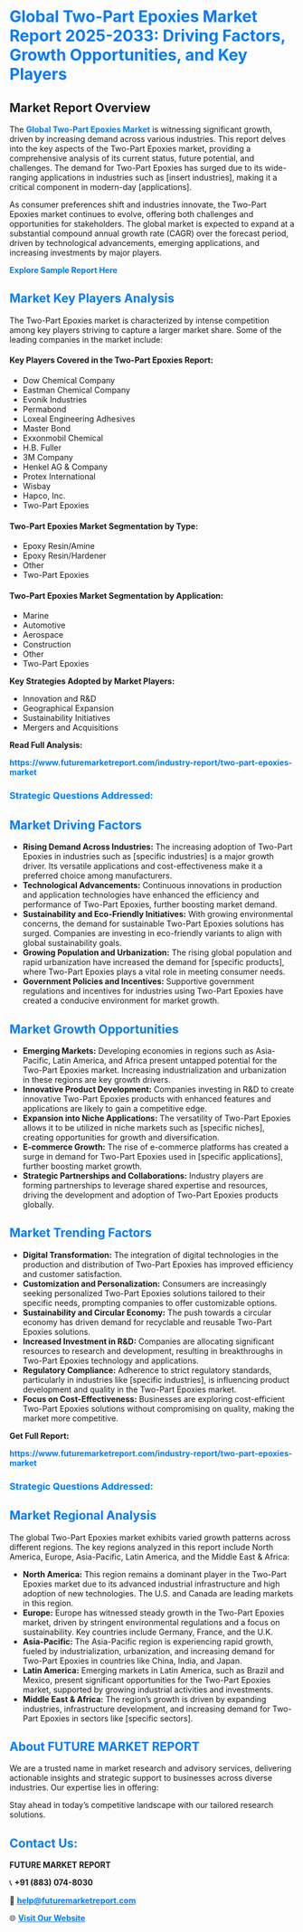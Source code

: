 <h1 style="color: #007BFF;">Global Two-Part Epoxies Market Report 2025-2033: Driving Factors, Growth Opportunities, and Key Players</h1>

<section id="overview">
<h2>Market Report Overview</h2>
<p>The <a href="https://www.futuremarketreport.com/industry-report/two-part-epoxies-market" style="color: #007BFF; text-decoration: none;"><strong>Global Two-Part Epoxies Market</strong></a> is witnessing significant growth, driven by increasing demand across various industries. This report delves into the key aspects of the Two-Part Epoxies market, providing a comprehensive analysis of its current status, future potential, and challenges. The demand for Two-Part Epoxies has surged due to its wide-ranging applications in industries such as [insert industries], making it a critical component in modern-day [applications].</p>
<p>As consumer preferences shift and industries innovate, the Two-Part Epoxies market continues to evolve, offering both challenges and opportunities for stakeholders. The global market is expected to expand at a substantial compound annual growth rate (CAGR) over the forecast period, driven by technological advancements, emerging applications, and increasing investments by major players.</p>
</section>

<section id="overview">
<p><a href="https://www.futuremarketreport.com/request-sample/reportId=98799" style="color: #007BFF; text-decoration: none;"><strong>Explore Sample Report Here</strong></a></p>
</section>

<section id="key-players">
<h2 style="color: #007BFF;">Market Key Players Analysis</h2>
<p>The Two-Part Epoxies market is characterized by intense competition among key players striving to capture a larger market share. Some of the leading companies in the market include:</p>
<h4>Key Players Covered in the Two-Part Epoxies Report:</h4>
<ul><li>Dow Chemical Company</li><li>Eastman Chemical Company</li><li>Evonik Industries</li><li>Permabond</li><li>Loxeal Engineering Adhesives</li><li>Master Bond</li><li>Exxonmobil Chemical</li><li>H.B. Fuller</li><li>3M Company</li><li>Henkel AG &amp; Company</li><li>Protex International</li><li>Wisbay</li><li>Hapco, Inc.</li><li>Two-Part Epoxies</li></ul>
<h4>Two-Part Epoxies Market Segmentation by Type:</h4>
<ul><li>Epoxy Resin/Amine</li><li>Epoxy Resin/Hardener</li><li>Other</li><li>Two-Part Epoxies</li></ul>

<h4>Two-Part Epoxies Market Segmentation by Application:</h4>
<ul><li>Marine</li><li>Automotive</li><li>Aerospace</li><li>Construction</li><li>Other</li><li>Two-Part Epoxies</li></ul>
<p><strong>Key Strategies Adopted by Market Players:</strong></p>
<ul>
<li>Innovation and R&D</li>
<li>Geographical Expansion</li>
<li>Sustainability Initiatives</li>
<li>Mergers and Acquisitions</li>
</ul>
</section>

<section>
<p><strong>Read Full Analysis: </strong></p><a href="https://www.futuremarketreport.com/industry-report/two-part-epoxies-market" style="color: #007BFF; text-decoration: none;"><strong>https://www.futuremarketreport.com/industry-report/two-part-epoxies-market</strong></a>
<h3 style="color: #007BFF;">Strategic Questions Addressed:</h3>
</section>

<section id="driving-factors">
<h2 style="color: #007BFF;">Market Driving Factors</h2>
<ul>
<li><strong>Rising Demand Across Industries:</strong> The increasing adoption of Two-Part Epoxies in industries such as [specific industries] is a major growth driver. Its versatile applications and cost-effectiveness make it a preferred choice among manufacturers.</li>
<li><strong>Technological Advancements:</strong> Continuous innovations in production and application technologies have enhanced the efficiency and performance of Two-Part Epoxies, further boosting market demand.</li>
<li><strong>Sustainability and Eco-Friendly Initiatives:</strong> With growing environmental concerns, the demand for sustainable Two-Part Epoxies solutions has surged. Companies are investing in eco-friendly variants to align with global sustainability goals.</li>
<li><strong>Growing Population and Urbanization:</strong> The rising global population and rapid urbanization have increased the demand for [specific products], where Two-Part Epoxies plays a vital role in meeting consumer needs.</li>
<li><strong>Government Policies and Incentives:</strong> Supportive government regulations and incentives for industries using Two-Part Epoxies have created a conducive environment for market growth.</li>
</ul>
</section>

<section id="growth-opportunities">
<h2 style="color: #007BFF;">Market Growth Opportunities</h2>
<ul>
<li><strong>Emerging Markets:</strong> Developing economies in regions such as Asia-Pacific, Latin America, and Africa present untapped potential for the Two-Part Epoxies market. Increasing industrialization and urbanization in these regions are key growth drivers.</li>
<li><strong>Innovative Product Development:</strong> Companies investing in R&D to create innovative Two-Part Epoxies products with enhanced features and applications are likely to gain a competitive edge.</li>
<li><strong>Expansion into Niche Applications:</strong> The versatility of Two-Part Epoxies allows it to be utilized in niche markets such as [specific niches], creating opportunities for growth and diversification.</li>
<li><strong>E-commerce Growth:</strong> The rise of e-commerce platforms has created a surge in demand for Two-Part Epoxies used in [specific applications], further boosting market growth.</li>
<li><strong>Strategic Partnerships and Collaborations:</strong> Industry players are forming partnerships to leverage shared expertise and resources, driving the development and adoption of Two-Part Epoxies products globally.</li>
</ul>
</section>

<section id="trending-factors">
<h2 style="color: #007BFF;">Market Trending Factors</h2>
<ul>
<li><strong>Digital Transformation:</strong> The integration of digital technologies in the production and distribution of Two-Part Epoxies has improved efficiency and customer satisfaction.</li>
<li><strong>Customization and Personalization:</strong> Consumers are increasingly seeking personalized Two-Part Epoxies solutions tailored to their specific needs, prompting companies to offer customizable options.</li>
<li><strong>Sustainability and Circular Economy:</strong> The push towards a circular economy has driven demand for recyclable and reusable Two-Part Epoxies solutions.</li>
<li><strong>Increased Investment in R&D:</strong> Companies are allocating significant resources to research and development, resulting in breakthroughs in Two-Part Epoxies technology and applications.</li>
<li><strong>Regulatory Compliance:</strong> Adherence to strict regulatory standards, particularly in industries like [specific industries], is influencing product development and quality in the Two-Part Epoxies market.</li>
<li><strong>Focus on Cost-Effectiveness:</strong> Businesses are exploring cost-efficient Two-Part Epoxies solutions without compromising on quality, making the market more competitive.</li>
</ul>
</section>

<section>
<p><strong>Get Full Report: </strong></p><a href="https://www.futuremarketreport.com/industry-report/two-part-epoxies-market" style="color: #007BFF; text-decoration: none;"><strong>https://www.futuremarketreport.com/industry-report/two-part-epoxies-market</strong></a>
<h3 style="color: #007BFF;">Strategic Questions Addressed:</h3>
</section>


<section id="regional-analysis">
<h2 style="color: #007BFF;">Market Regional Analysis</h2>
<p>The global Two-Part Epoxies market exhibits varied growth patterns across different regions. The key regions analyzed in this report include North America, Europe, Asia-Pacific, Latin America, and the Middle East & Africa:</p>
<ul>
<li><strong>North America:</strong> This region remains a dominant player in the Two-Part Epoxies market due to its advanced industrial infrastructure and high adoption of new technologies. The U.S. and Canada are leading markets in this region.</li>
<li><strong>Europe:</strong> Europe has witnessed steady growth in the Two-Part Epoxies market, driven by stringent environmental regulations and a focus on sustainability. Key countries include Germany, France, and the U.K.</li>
<li><strong>Asia-Pacific:</strong> The Asia-Pacific region is experiencing rapid growth, fueled by industrialization, urbanization, and increasing demand for Two-Part Epoxies in countries like China, India, and Japan.</li>
<li><strong>Latin America:</strong> Emerging markets in Latin America, such as Brazil and Mexico, present significant opportunities for the Two-Part Epoxies market, supported by growing industrial activities and investments.</li>
<li><strong>Middle East & Africa:</strong> The region’s growth is driven by expanding industries, infrastructure development, and increasing demand for Two-Part Epoxies in sectors like [specific sectors].</li>
</ul>
</section>

<footer>
<h2 style="color: #007BFF;">About FUTURE MARKET REPORT</h2>
<p>We are a trusted name in market research and advisory services, delivering actionable insights and strategic support to businesses across diverse industries. Our expertise lies in offering:</p>

<p>Stay ahead in today’s competitive landscape with our tailored research solutions.</p>

<h2 style="color: #007BFF;">Contact Us:</h2>
<p><strong>FUTURE MARKET REPORT</strong></p>
<p>📞 <strong>+91 (883) 074-8030</strong></p>
<p>📧 <strong><a href="mailto:help@futuremarketreport.com" style="color: #007BFF;">help@futuremarketreport.com</a></strong></p>
<p>🌐 <strong><a href="https://www.futuremarketreport.com/" style="color: #007BFF;">Visit Our Website</a></strong></p>
</footer>